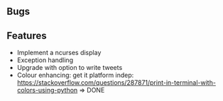 ## Bugs

## Features

- Implement a ncurses display
- Exception handling
- Upgrade with option to write tweets
- Colour enhancing: get it platform indep: https://stackoverflow.com/questions/287871/print-in-terminal-with-colors-using-python => DONE
